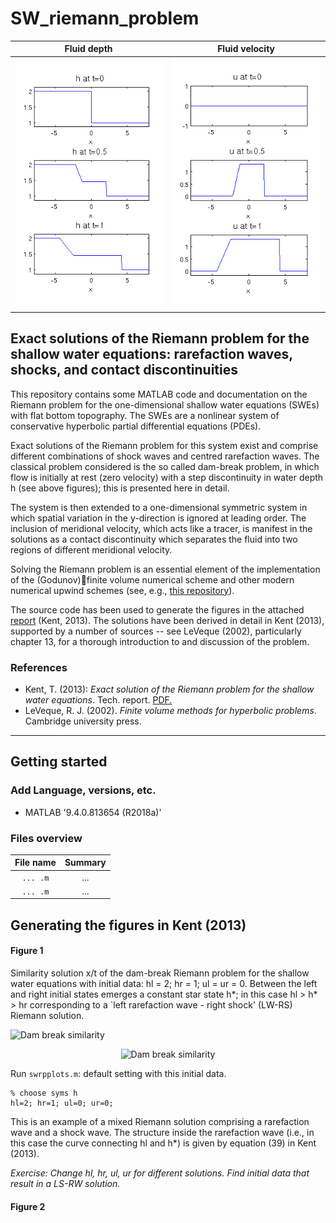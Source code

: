 # SW_riemann_problem
Fluid depth            |  Fluid velocity
:-------------------------:|:-------------------------:
![Dam break: depth](figs/hfig.png)  |  ![Dam break: velocity](figs/ufig.png)


## Exact solutions of the Riemann problem for the shallow water equations: rarefaction waves, shocks, and contact discontinuities

This repository contains some MATLAB code and documentation on the Riemann problem for the one-dimensional shallow water equations (SWEs) with flat bottom topography. The SWEs are a nonlinear system of conservative hyperbolic partial differential equations (PDEs).

Exact solutions of the Riemann problem for this system exist and comprise different combinations of shock waves and centred rarefaction waves. The classical problem considered is the so called dam-break problem, in which flow is initially at rest (zero velocity) with a step discontinuity in water depth h (see above figures); this is presented here in detail.

The system is then extended to a one-dimensional symmetric system in which spatial variation in the y-direction is ignored at leading order. The inclusion of meridional velocity, which acts like a tracer, is manifest in the solutions as a contact discontinuity which separates the fluid into two regions of different meridional velocity.

Solving the Riemann problem is an essential element of the implementation of the (Godunov)finite volume numerical scheme and other modern numerical upwind schemes (see, e.g., [this repository](https://github.com/tkent198/wellbalanced_SW_DGFEM)).

The source code has been used to generate the figures in the attached [report](SWRiem.pdf) (Kent, 2013). The solutions have been derived in detail in Kent (2013), supported by a number of sources -- see LeVeque (2002), particularly chapter 13, for a thorough introduction to and discussion of the problem.

<!-- ---
## Contents

* [Introduction](#introduction)
  * [Motivation](#motivation)
  * [Description](#A-brief-description-of-Wetropolis)
  * [Taster](#taster)
  * [References](#references)
* [Getting started](#getting-started)
* [Code overview](#files-overview)
  * [MATLAB](#matlab)
  * [Python](#python)
* [Preliminary simulations](#preliminary-simulations)
--- -->


### References
* Kent, T. (2013): *Exact solution of the Riemann problem for the shallow water equations*. Tech. report. [PDF.](SWRiem.pdf)
* LeVeque, R. J. (2002). *Finite volume methods for hyperbolic problems*. Cambridge university press.
----

## Getting started
### Add Language, versions, etc.
* MATLAB '9.4.0.813654 (R2018a)'

### Files overview

File name                   |  Summary
:--------------------------:|:--------------------------:
```... .m```       |  ...
```... .m```    | ...


## Generating the figures in Kent (2013)
#### Figure 1
Similarity solution x/t of the dam-break Riemann problem for the shallow water equations with initial data: hl = 2; hr = 1; ul = ur = 0. Between the left and right initial states emerges a constant star state h*; in this case hl > h* > hr corresponding to a `left rarefaction wave - right shock' (LW-RS) Riemann solution.

![Dam break similarity](figs/LWRSdambreak.png)

<p align="center">
  <img src="figs/LWRSdambreak.png" alt="Dam break similarity"/>
</p>

Run ```swrpplots.m```: default setting with this initial data.
```
% choose syms h
hl=2; hr=1; ul=0; ur=0;
```
This is an example of a mixed Riemann solution comprising a rarefaction wave and a shock wave. The structure inside the rarefaction wave (i.e., in this case the curve connecting hl and h*) is given by equation (39) in Kent (2013).

*Exercise: Change hl, hr, ul, ur for different solutions. Find initial data that result in a LS-RW solution.*

#### Figure 2
